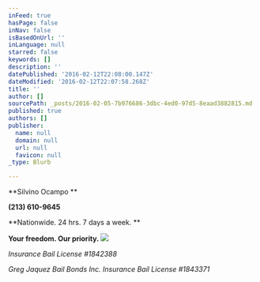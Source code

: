 ```yaml
---
inFeed: true
hasPage: false
inNav: false
isBasedOnUrl: ''
inLanguage: null
starred: false
keywords: []
description: ''
datePublished: '2016-02-12T22:08:00.147Z'
dateModified: '2016-02-12T22:07:58.268Z'
title: ''
author: []
sourcePath: _posts/2016-02-05-7b976686-3dbc-4ed0-97d5-8eaad3882815.md
published: true
authors: []
publisher:
  name: null
  domain: null
  url: null
  favicon: null
_type: Blurb

---
```

**Silvino Ocampo **

**(213) 610-9645**

**Nationwide. 24 hrs. 7 days a week. **

**Your freedom. Our priority.**
![](https://s3-us-west-2.amazonaws.com/the-grid-img/p/8fd09a417cd46e979e6d2c2413b87484e3b63ec9.jpg)

_Insurance Bail License \#1842388_

_Greg Jaquez Bail Bonds Inc. Insurance Bail License \#1843371_